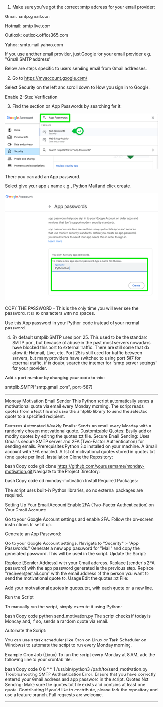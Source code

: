 1. Make sure you've got the correct smtp address for your email provider:

Gmail: smtp.gmail.com

Hotmail: smtp.live.com

Outlook: outlook.office365.com

Yahoo: smtp.mail.yahoo.com

If you use another email provider, just Google for your email provider e.g. "Gmail SMTP address"



Below are steps specific to users sending email from Gmail addresses.

2. Go to https://myaccount.google.com/

Select Security on the left and scroll down to How you sign in to Google.

Enable 2-Step Verification



3. Find the section on App Passwords by searching for it:

![alt text](./pass.png)


There you can add an App password.

Select give your app a name e.g., Python Mail and click create. 

![alt text](./create%20pass.png)


COPY THE PASSWORD - This is the only time you will ever see the password. It is 16 characters with no spaces.

Use this App password in your Python code instead of your normal password.



4. By default smtplib.SMTP uses port 25. This used to be the standard SMTP port, but because of abuse in the past most servers nowadays have blocked this port to external traffic. There are still some that do allow it; Hotmail, Live, etc. Port 25 is still used for traffic between servers, but many providers have switched to using port 587 for external traffic. If in doubt, search the internet for "smtp server settings" for your provider.

Add a port number by changing your code to this:

smtplib.SMTP("smtp.gmail.com", port=587)


-----------



Monday Motivation Email Sender
This Python script automatically sends a motivational quote via email every Monday morning. The script reads quotes from a text file and uses the smtplib library to send the selected quote to a specified recipient.

Features
Automated Weekly Emails: Sends an email every Monday with a randomly chosen motivational quote.
Customizable Quotes: Easily add or modify quotes by editing the quotes.txt file.
Secure Email Sending: Uses Gmail's secure SMTP server and 2FA (Two-Factor Authentication) for sending emails.
Prerequisites
Python 3.x installed on your machine.
A Gmail account with 2FA enabled.
A list of motivational quotes stored in quotes.txt (one quote per line).
Installation
Clone the Repository:

bash
Copy code
git clone https://github.com/yourusername/monday-motivation.git
Navigate to the Project Directory:

bash
Copy code
cd monday-motivation
Install Required Packages:

The script uses built-in Python libraries, so no external packages are required.

Setting Up Your Email Account
Enable 2FA (Two-Factor Authentication) on Your Gmail Account:

Go to your Google Account settings and enable 2FA. Follow the on-screen instructions to set it up.

Generate an App Password:

Go to your Google Account settings.
Navigate to "Security" > "App Passwords."
Generate a new app password for "Mail" and copy the generated password. This will be used in the script.
Update the Script:

Replace [Sender Address] with your Gmail address.
Replace [sender's 2FA password] with the app password generated in the previous step.
Replace "reciever@email.com" with the email address of the person you want to send the motivational quote to.
Usage
Edit the quotes.txt File:

Add your motivational quotes in quotes.txt, with each quote on a new line.

Run the Script:

To manually run the script, simply execute it using Python:

bash
Copy code
python send_motivation.py
The script checks if today is Monday and, if so, sends a random quote via email.

Automate the Script:

You can use a task scheduler (like Cron on Linux or Task Scheduler on Windows) to automate the script to run every Monday morning.

Example Cron Job (Linux)
To run the script every Monday at 8 AM, add the following line to your crontab file:

bash
Copy code
0 8 * * 1 /usr/bin/python3 /path/to/send_motivation.py
Troubleshooting
SMTP Authentication Error: Ensure that you have correctly entered your Gmail address and app password in the script.
Quotes Not Sending: Make sure the quotes.txt file exists and contains at least one quote.
Contributing
If you'd like to contribute, please fork the repository and use a feature branch. Pull requests are welcome.

-----

